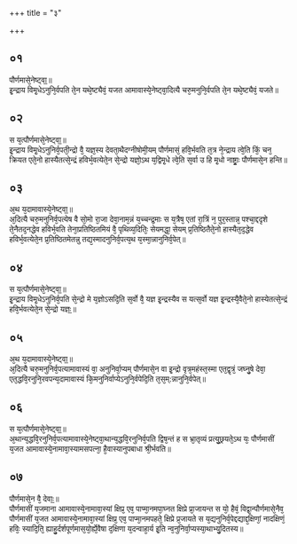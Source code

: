 +++
title = "३"

+++
## ०१
पौर्णमासे᳘नेष्ट्वा᳟॥  
इ᳘न्द्राय विमृ᳘धेऽनुनि᳘र्वपति ते᳘न यथे᳘ष्ट्यैवं᳘ यजत आमावास्ये᳘नेष्ट्वा᳘दित्यै चरु᳘मनुनि᳘र्वपति ते᳘न यथे᳘ष्ट्यैवं᳘ यजते॥  
## ०२
स य᳘त्पौर्णमासे᳘नेष्ट्वा᳟॥  
इ᳘न्द्राय विमृ᳘धेऽनुनिर्व᳘पती᳘न्द्रो वै᳘ यज्ञ᳘स्य देवता᳘थैदग्नीषोमी᳘यम् पौर्णमासं᳘ हवि᳘र्भवति त᳘त्र ने᳘न्द्राय त्वे᳘ति किं᳘ चन᳘ क्रियत एते᳘नो हास्यैतत्से᳘न्द्रं हविर्भ᳘वत्येते᳘न से᳘न्द्रो यज्ञो᳘ऽथ य᳘द्विमृ᳘धे त्वे᳘ति स᳘र्वा उ हि मृ᳘धो नाष्ट्राः᳘ पौर्णमासे᳘न हन्ति॥  
## ०३
अ᳘थ य᳘दामावास्ये᳘नेष्ट्वा᳟॥  
अ᳘दित्यै चरु᳘मनुनिर्व᳘पत्येष वै सो᳘मो रा᳘जा देवा᳘नाम᳘न्नं य᳘च्चन्द्र᳘माः स य᳘त्रैष᳘ एतां रा᳘त्रिं न᳘ पुर᳘स्तान्न᳘ पश्चा᳘द्ददृशे ते᳘नैतद᳘नद्धेव हविर्भ᳘वति तेना᳘प्रतिष्ठितमियं वै᳘ पृथिव्य᳘दितिः᳘ सेयमद्धा᳘ सेयम् प्र᳘तिष्ठितैते᳘नो हास्यैत᳘द᳘द्धेव हविर्भ᳘वत्येते᳘न प्र᳘तिष्ठितमेतन्नु तद्य᳘स्मादनुनिर्व᳘पत्य᳘थ य᳘स्मा᳘न्नानुनिर्व᳘पेत्॥  
## ०४
स य᳘त्पौर्णमासे᳘नेष्ट्वा᳟॥  
इ᳘न्द्राय विमृ᳘धेऽनुनिर्व᳘पति से᳘न्द्रो मे य᳘ज्ञोऽसदि᳘ति स᳘र्वो वै᳘ यज्ञ इ᳘न्द्रस्यैव स यत्स᳘र्वो यज्ञ इ᳘न्द्रस्यै᳘वैते᳘नो हास्येतत्से᳘न्द्रं हवि᳘र्भवत्येते᳘न से᳘न्द्रो यज्ञः᳟॥  
## ०५
अ᳘थ य᳘दामावास्ये᳘नेष्ट्वा᳟॥  
अ᳘दित्यै चरु᳘मनुनिर्व᳘पत्यामावास्यं वा᳘ अनुनिर्वा᳘प्यम् पौर्णमासे᳘न वा इ᳘न्द्रो वृत्र᳘महंस्त᳘स्मा एत᳘द्वृत्रं᳘ जघ्नु᳘षे देवा᳘ एत᳘द्धवि᳘रनुनि᳘रवपन्य᳘दामावास्यं कि᳘मनुनिर्वाप्येऽनुनि᳘र्वपेदि᳘ति त᳘स᳘म्:न्नानुनि᳘र्वपेत्॥  
## ०६
स य᳘त्पौर्णमासे᳘नेष्ट्वा᳟॥  
अ᳘थान्य᳘द्धवि᳘रनुनिर्व᳘पत्यामावास्ये᳘नेष्ट्वा᳘थान्य᳘द्धवि᳘रनुनिर्व᳘पति द्विष᳘न्तं ह स भ्रा᳘तृव्यं प्रत्यु᳘छ्रयते᳘ऽथ यः᳘ पौर्णमासीं य᳘जत आमावास्ये᳘नामावा᳘स्यामसपत्ना᳘ है᳘वास्यानुपबाधा श्री᳘र्भवति॥  
## ०७
पौर्णमासे᳘न वै᳘ देवाः᳟॥  
पौर्णमासीं य᳘जमाना आमावास्ये᳘नामावा᳘स्यां क्षिप्र᳘ एव᳘ पाप्मा᳘नमपा᳘घ्नत क्षिप्रे प्रा᳘जायन्त स यो᳘ हैवं᳘ विद्वा᳘न्पौर्णमासे᳘नैव᳘ पौर्णमासीं य᳘जत आमावास्ये᳘नामावा᳘स्यां क्षिप्र᳘ एव᳘ पाप्मा᳘नमपहते᳘ क्षिप्रे प्र᳘जायते स य᳘द्यनुनिर्व᳘पेद्दद्याद्द᳘क्षिणां᳘ नादक्षिणं᳘ हविः᳘ स्यादि᳘ति᳘ ह्याहु᳘र्दर्शपूर्णमास᳘यो᳘र्ह्ये᳘वैषा द᳘क्षिणा य᳘दन्वाहा᳘र्य इ᳘ति न्व᳘नुनिर्वा᳘प्यस्या᳘थाभ्यु᳘दितस्य॥  